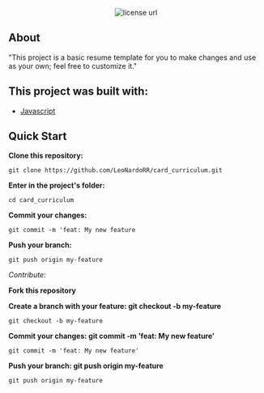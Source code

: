 <p align="center">
  <a>
    <img alt="license url" src="https://img.shields.io/badge/License-GPL--3.0-green?style=for-the-badge&labelColor=1C1E26&color=FDDE4A">
  </a>
</p>

## About

<a>"This project is a basic resume template for you to make changes and use as your own; feel free to customize it."</a>

<!--
## Tests
-->

## This project was built with: 

- [Javascript](https://developer.mozilla.org/pt-BR/docs/Learn/JavaScript/First_steps/What_is_JavaScript)

## Quick Start
**Clone this repository:**
 ```
 git clone https://github.com/LeoNardoRR/card_curriculum.git
 ```
**Enter in the project's folder:**
 ```
 cd card_curriculum
 ```
  
<!--
## 🧾	License
-->

 **Commit your changes:**
 
 ```
 git commit -m 'feat: My new feature
 ```
 
 **Push your branch:** 
 ```
 git push origin my-feature
 ```
 
*Contribute:*

**Fork this repository**

**Create a branch with your feature: git checkout -b my-feature**
```
git checkout -b my-feature
```

**Commit your changes: git commit -m 'feat: My new feature'**
```
git commit -m 'feat: My new feature'
```

**Push your branch: git push origin my-feature**
```
git push origin my-feature
```
